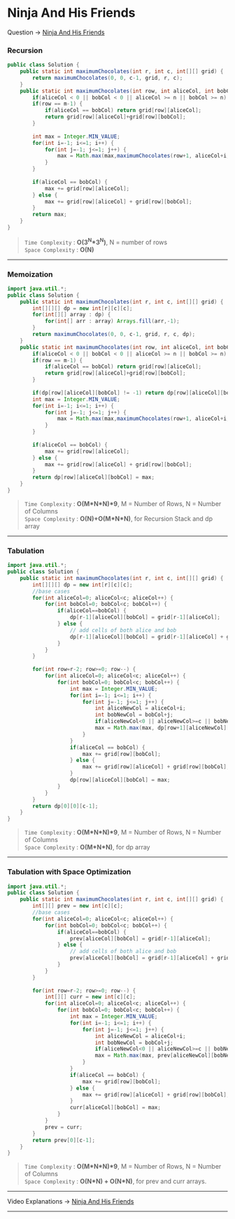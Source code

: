 # Ninja And His Friends
Question -> [Ninja And His Friends](https://www.codingninjas.com/codestudio/problems/ninja-and-his-friends_3125885)    

### Recursion
```java
public class Solution {
    public static int maximumChocolates(int r, int c, int[][] grid) {
        return maximumChocolates(0, 0, c-1, grid, r, c);
    }
    public static int maximumChocolates(int row, int aliceCol, int bobCol, int[][] grid, int m, int n) {
        if(aliceCol < 0 || bobCol < 0 || aliceCol >= n || bobCol >= n) return Integer.MIN_VALUE;
        if(row == m-1) {
            if(aliceCol == bobCol) return grid[row][aliceCol];
            return grid[row][aliceCol]+grid[row][bobCol];
        }
        
        int max = Integer.MIN_VALUE;
        for(int i=-1; i<=1; i++) {
            for(int j=-1; j<=1; j++) {
                max = Math.max(max,maximumChocolates(row+1, aliceCol+i, bobCol+j, grid, m, n));
            }
        }
        
        if(aliceCol == bobCol) {
            max += grid[row][aliceCol];
        } else {
            max += grid[row][aliceCol] + grid[row][bobCol];
        }
        return max;
    }
}
```         
> `Time Complexity` : **O(3<sup>N</sup>\*3<sup>N</sup>)**, N = number of rows          
> `Space Complexity` : **O(N)**    
---
### Memoization
```java
import java.util.*;
public class Solution {
    public static int maximumChocolates(int r, int c, int[][] grid) {
        int[][][] dp = new int[r][c][c];
        for(int[][] array : dp) {
            for(int[] arr : array) Arrays.fill(arr,-1);
        }
        return maximumChocolates(0, 0, c-1, grid, r, c, dp);
    }
    public static int maximumChocolates(int row, int aliceCol, int bobCol, int[][] grid, int m, int n, int[][][] dp) {
        if(aliceCol < 0 || bobCol < 0 || aliceCol >= n || bobCol >= n) return Integer.MIN_VALUE;
        if(row == m-1) {
            if(aliceCol == bobCol) return grid[row][aliceCol];
            return grid[row][aliceCol]+grid[row][bobCol];
        }
        
        if(dp[row][aliceCol][bobCol] != -1) return dp[row][aliceCol][bobCol];
        int max = Integer.MIN_VALUE;
        for(int i=-1; i<=1; i++) {
            for(int j=-1; j<=1; j++) {
                max = Math.max(max,maximumChocolates(row+1, aliceCol+i, bobCol+j, grid, m, n, dp));
            }
        }
        
        if(aliceCol == bobCol) {
            max += grid[row][aliceCol];
        } else {
            max += grid[row][aliceCol] + grid[row][bobCol];
        }
        return dp[row][aliceCol][bobCol] = max;
    }
}
```
> `Time Complexity` : **O(M\*N\*N)\*9**, M = Number of Rows, N = Number of Columns          
> `Space Complexity` : **O(N)+O(M\*N\*N)**, for Recursion Stack and dp array
---
### Tabulation
```java
import java.util.*;
public class Solution {
	public static int maximumChocolates(int r, int c, int[][] grid) {
        int[][][] dp = new int[r][c][c];
        //base cases
        for(int aliceCol=0; aliceCol<c; aliceCol++) {
            for(int bobCol=0; bobCol<c; bobCol++) {
                if(aliceCol==bobCol) {
                    dp[r-1][aliceCol][bobCol] = grid[r-1][aliceCol];
                } else {
                    // add cells of both alice and bob
                    dp[r-1][aliceCol][bobCol] = grid[r-1][aliceCol] + grid[r-1][bobCol];
                }
            }
        }
        
        for(int row=r-2; row>=0; row--) {
            for(int aliceCol=0; aliceCol<c; aliceCol++) {
                for(int bobCol=0; bobCol<c; bobCol++) {
                    int max = Integer.MIN_VALUE;
                    for(int i=-1; i<=1; i++) {
                        for(int j=-1; j<=1; j++) {
                            int aliceNewCol = aliceCol+i;
                            int bobNewCol = bobCol+j;
                            if(aliceNewCol<0 || aliceNewCol>=c || bobNewCol<0 || bobNewCol>=c) continue;
                            max = Math.max(max, dp[row+1][aliceNewCol][bobNewCol]);
                        }
                    }
                    if(aliceCol == bobCol) {
                        max += grid[row][bobCol];
                    } else {
                        max += grid[row][aliceCol] + grid[row][bobCol];
                    }
                    dp[row][aliceCol][bobCol] = max;
                }
            }
        }
        return dp[0][0][c-1];
    }
}
```
> `Time Complexity` : **O(M\*N\*N)\*9**, M = Number of Rows, N = Number of Columns          
> `Space Complexity` : **O(M\*N\*N)**, for dp array
---
### Tabulation with Space Optimization
```java
import java.util.*;
public class Solution {
	public static int maximumChocolates(int r, int c, int[][] grid) {
        int[][] prev = new int[c][c];
        //base cases
        for(int aliceCol=0; aliceCol<c; aliceCol++) {
            for(int bobCol=0; bobCol<c; bobCol++) {
                if(aliceCol==bobCol) {
                    prev[aliceCol][bobCol] = grid[r-1][aliceCol];
                } else {
                    // add cells of both alice and bob
                    prev[aliceCol][bobCol] = grid[r-1][aliceCol] + grid[r-1][bobCol];
                }
            }
        }
        
        for(int row=r-2; row>=0; row--) {
            int[][] curr = new int[c][c];
            for(int aliceCol=0; aliceCol<c; aliceCol++) {
                for(int bobCol=0; bobCol<c; bobCol++) {
                    int max = Integer.MIN_VALUE;
                    for(int i=-1; i<=1; i++) {
                        for(int j=-1; j<=1; j++) {
                            int aliceNewCol = aliceCol+i;
                            int bobNewCol = bobCol+j;
                            if(aliceNewCol<0 || aliceNewCol>=c || bobNewCol<0 || bobNewCol>=c) continue;
                            max = Math.max(max, prev[aliceNewCol][bobNewCol]);
                        }
                    }
                    if(aliceCol == bobCol) {
                        max += grid[row][bobCol];
                    } else {
                        max += grid[row][aliceCol] + grid[row][bobCol];
                    }
                    curr[aliceCol][bobCol] = max;
                }
            }
            prev = curr;
        }
        return prev[0][c-1];
    }
}
```
> `Time Complexity` : **O(M\*N\*N)\*9**, M = Number of Rows, N = Number of Columns          
> `Space Complexity` : **O(N\*N) + O(N\*N)**, for prev and curr arrays.
---
Video Explanations -> [Ninja And His Friends](https://youtu.be/QGfn7JeXK54?list=PLgUwDviBIf0qUlt5H_kiKYaNSqJ81PMMY)   
<hr>
